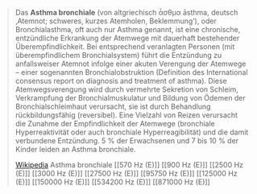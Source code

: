 > Das **Asthma bronchiale** (von altgriechisch ἆσθμα āsthma, deutsch ‚Atemnot; schweres, kurzes Atemholen, Beklemmung‘), oder Bronchialasthma, oft auch nur Asthma genannt, ist eine chronische, entzündliche Erkrankung der Atemwege mit dauerhaft bestehender Überempfindlichkeit. Bei entsprechend veranlagten Personen (mit überempfindlichem Bronchialsystem) führt die Entzündung zu anfallsweiser Atemnot infolge einer akuten Verengung der Atemwege – einer sogenannten Bronchialobstruktion (Definition des International consensus report on diagnosis and treatment of asthma). Diese Atemwegsverengung wird durch vermehrte Sekretion von Schleim, Verkrampfung der Bronchialmuskulatur und Bildung von Ödemen der Bronchialschleimhaut verursacht, sie ist durch Behandlung rückbildungsfähig (reversibel). Eine Vielzahl von Reizen verursacht die Zunahme der Empfindlichkeit der Atemwege (bronchiale Hyperreaktivität oder auch bronchiale Hyperreagibilität) und die damit verbundene Entzündung. 5 % der Erwachsenen und 7 bis 10 % der Kinder leiden an Asthma bronchiale.
>
> [Wikipedia](https://de.wikipedia.org/wiki/Asthma%20bronchiale)
Asthma bronchiale
[[570 Hz (E)]]
[[900 Hz (E)]]
[[2500 Hz (E)]]
[[3000 Hz (E)]]
[[27500 Hz (E)]]
[[95750 Hz (E)]]
[[125000 Hz (E)]]
[[150000 Hz (E)]]
[[534200 Hz (E)]]
[[871000 Hz (E)]]